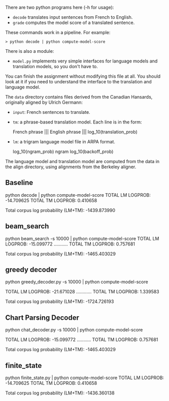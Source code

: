 There are two python programs here (-h for usage):

- `decode` translates input sentences from French to English.
- `grade` computes the model score of a translated sentence.

These commands work in a pipeline. For example:

    > python decode | python compute-model-score

There is also a module:

- `model.py` implements very simple interfaces for language models
 and translation models, so you don't have to. 

You can finish the assignment without modifying this file at all. 
You should look at it if you need to understand the interface
to the translation and language model.

The `data` directory contains files derived from the Canadian Hansards,
originally aligned by Ulrich Germann:

- `input`: French sentences to translate.

- `tm`: a phrase-based translation model. Each line is in the form:

    French phrase ||| English phrase ||| log_10(translation_prob)

- `lm`: a trigram language model file in ARPA format.

    log_10(ngram_prob)   ngram   log_10(backoff_prob)

The language model and translation model are computed from the data 
in the align directory, using alignments from the Berkeley aligner.

## Baseline
python decode | python compute-model-score
TOTAL LM LOGPROB: -14.709625
TOTAL TM LOGPROB: 0.410658

Total corpus log probability (LM+TM): -1439.873990


## beam_search 
python beam_search -s 10000 | python compute-model-score
TOTAL LM LOGPROB: -15.099772
...........
TOTAL TM LOGPROB: 0.757681

Total corpus log probability (LM+TM): -1465.403029


## greedy decoder 

python greedy_decoder.py -s 10000 | python compute-model-score

TOTAL LM LOGPROB: -21.671028
............
TOTAL TM LOGPROB: 1.339583

Total corpus log probability (LM+TM): -1724.726193

## Chart Parsing Decoder
python chat_decoder.py -s 10000 | python compute-model-score

TOTAL LM LOGPROB: -15.099772
...........
TOTAL TM LOGPROB: 0.757681

Total corpus log probability (LM+TM): -1465.403029


## finite_state
python finite_state.py  | python compute-model-score
TOTAL LM LOGPROB: -14.709625
TOTAL TM LOGPROB: 0.410658

Total corpus log probability (LM+TM): -1436.360138


